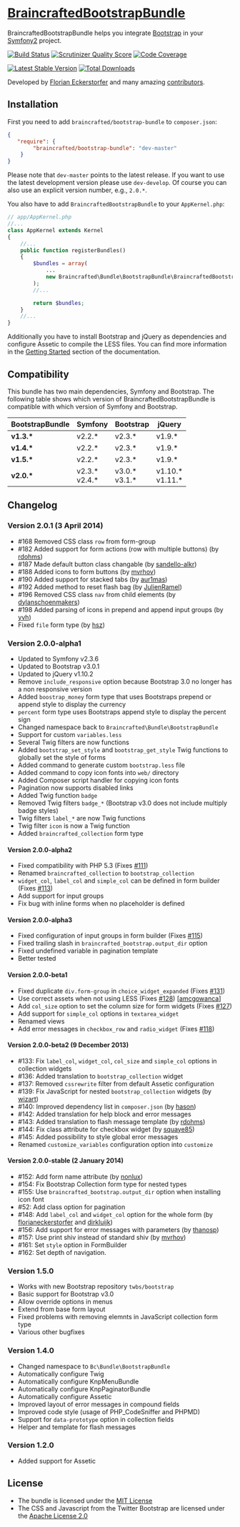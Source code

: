 [BraincraftedBootstrapBundle](http://bootstrap.braincrafted.com)
=================

BraincraftedBootstrapBundle helps you integrate [Bootstrap](http://getbootstrap.com) in your [Symfony2](http://symfony.com) project.

[![Build Status](https://secure.travis-ci.org/braincrafted/bootstrap-bundle.png)](http://travis-ci.org/braincrafted/bootstrap-bundle)
[![Scrutinizer Quality Score](https://scrutinizer-ci.com/g/braincrafted/bootstrap-bundle/badges/quality-score.png?s=28e07378182fddc3cdf2c764437a72b6eaf55a45)](https://scrutinizer-ci.com/g/braincrafted/bootstrap-bundle/)
[![Code Coverage](https://scrutinizer-ci.com/g/braincrafted/bootstrap-bundle/badges/coverage.png?s=6258b68071860a349841a0450f39e7cc6ad5da23)](https://scrutinizer-ci.com/g/braincrafted/bootstrap-bundle/)

[![Latest Stable Version](https://poser.pugx.org/braincrafted/bootstrap-bundle/v/stable.png)](https://packagist.org/packages/braincrafted/bootstrap-bundle)
[![Total Downloads](https://poser.pugx.org/braincrafted/bootstrap-bundle/downloads.png)](https://packagist.org/packages/braincrafted/bootstrap-bundle)

Developed by [Florian Eckerstorfer](http://florian.ec) and many amazing [contributors](https://github.com/braincrafted/bootstrap-bundle/contributors).


Installation
------------

First you need to add `braincrafted/bootstrap-bundle` to `composer.json`:

```json
{
   "require": {
        "braincrafted/bootstrap-bundle": "dev-master"
    }
}
```

Please note that `dev-master` points to the latest release. If you want to use the latest development version please use `dev-develop`. Of course you can also use an explicit version number, e.g., `2.0.*`.

You also have to add `BraincraftedBootstrapBundle` to your `AppKernel.php`:

```php
// app/AppKernel.php
//...
class AppKernel extends Kernel
{
    //...
    public function registerBundles()
    {
        $bundles = array(
            ...
            new Braincrafted\Bundle\BootstrapBundle\BraincraftedBootstrapBundle()
        );
        //...

        return $bundles;
    }
    //...
}
```
Additionally you have to install Bootstrap and jQuery as dependencies and configure Assetic to compile the LESS files. You can find more information in the [Getting Started](http://bootstrap.braincrafted.com/getting-started.html) section of the documentation.


Compatibility
-------------

This bundle has two main dependencies, Symfony and Bootstrap. The following table shows which version of BraincraftedBootstrapBundle is compatible with which version of Symfony and Bootstrap.

<table>
    <thead>
        <tr>
            <th>BootstrapBundle</th>
            <th>Symfony</th>
            <th>Bootstrap</th>
            <th>jQuery</th>
        </tr>
    </thead>
    <tbody>
        <tr>
            <td><strong>v1.3.*</strong></td>
            <td>v2.2.*</td>
            <td>v2.3.*</td>
            <td>v1.9.*</td>
        </tr>
        <tr>
            <td><strong>v1.4.*</strong></td>
            <td>v2.2.*</td>
            <td>v2.3.*</td>
            <td>v1.9.*</td>
        </tr>
        <tr>
            <td><strong>v1.5.*</strong></td>
            <td>v2.2.*</td>
            <td>v2.3.*</td>
            <td>v1.9.*</td>
        </tr>
        <tr>
            <td><strong>v2.0.*</strong></td>
            <td>v2.3.*<br>v2.4.*</td>
            <td>v3.0.*<br>v3.1.*</td>
            <td>v1.10.*<br>v1.11.*</td>
        </tr>
    </tbody>
</table>


Changelog
---------

### Version 2.0.1 (3 April 2014)

- #168 Removed CSS class `row` from form-group
- #182 Added support for form actions (row with multiple buttons) (by [rdohms](https://github.com/rdohms))
- #187 Made default button class changable (by [sandello-alkr](https://github.com/sandello-alkr))
- #188 Added icons to form buttons (by [mvrhov](https://github.com/mvrhov))
- #190 Added support for stacked tabs (by [aur1mas](https://github.com/aur1mas))
- #192 Added method to reset flash bag (by [JulienRamel](https://github.com/JulienRamel))
- #196 Removed CSS class `nav` from child elements (by [dylanschoenmakers](https://github.com/dylanschoenmakers))
- #198 Added parsing of icons in prepend and append input groups (by [yvh](https://github.com/yvh))
- Fixed `file` form type (by [hsz](https://github.com/hsz))

### Version 2.0.0-alpha1

- Updated to Symfony v2.3.6
- Updated to Bootstrap v3.0.1
- Updated to jQuery v1.10.2
- Remove `include_responsive` option because Bootstrap 3.0 no longer has a non responsive version
- Added `boostrap_money` form type that uses Bootstraps prepend or append style to display the currency
- `percent` form type uses Bootstraps append style to display the percent sign
- Changed namespace back to `Braincrafted\Bundle\BootstrapBundle`
- Support for custom `variables.less`
- Several Twig filters are now functions
- Added `bootstrap_set_style` and `bootstrap_get_style` Twig functions to globally set the style of forms
- Added command to generate custom `bootstrap.less` file
- Added command to copy icon fonts into `web/` directory
- Added Composer script handler for copying icon fonts
- Pagination now supports disabled links
- Added Twig function `badge`
- Removed Twig filters `badge_*` (Bootstrap v3.0 does not include multiply badge styles)
- Twig filters `label_*` are now Twig functions
- Twig filter `icon` is now a Twig function
- Added `braincrafted_collection` form type

#### Version 2.0.0-alpha2

- Fixed compatibility with PHP 5.3 (Fixes [#111](https://github.com/braincrafted/bootstrap-bundle/issues/111))
- Renamed `braincrafted_collection` to `bootstrap_collection`
- `widget_col`, `label_col` and `simple_col` can be defined in form builder (Fixes [#113](https://github.com/braincrafted/bootstrap-bundle/issues/113))
- Add support for input groups
- Fix bug with inline forms when no placeholder is defined

#### Version 2.0.0-alpha3

- Fixed configuration of input groups in form builder (Fixes [#115](https://github.com/braincrafted/bootstrap-bundle/issues/115))
- Fixed trailing slash in `braincrafted_bootstrap.output_dir` option
- Fixed undefined variable in pagination template
- Better tested

#### Version 2.0.0-beta1

- Fixed duplicate `div.form-group` in `choice_widget_expanded` (Fixes [#131](https://github.com/braincrafted/bootstrap-bundle/issues/131))
- Use correct assets when not using LESS (Fixes [#128](https://github.com/braincrafted/bootstrap-bundle/issues/128)) [[amcgowanca](https://github.com/amcgowanca)]
- Add `col_size` option to set the column size for form widgets (Fixes [#127](https://github.com/braincrafted/bootstrap-bundle/issues/127))
- Add support for `simple_col` options in `textarea_widget`
- Renamed views
- Add error messages in `checkbox_row` and `radio_widget` (Fixes [#118](https://github.com/braincrafted/bootstrap-bundle/issues/118))

#### Version 2.0.0-beta2 (9 December 2013)

- #133: Fix `label_col`, `widget_col`, `col_size` and `simple_col` options in collection widgets
- #136: Added translation to `bootstrap_collection` widget
- #137: Removed `cssrewrite` filter from default Assetic configuration
- #139: Fix JavaScript for nested `bootstrap_collection` widgets (by [wizart](https://github.com/wizart))
- #140: Improved dependency list in `composer.json` (by [hason](https://github.com/hason))
- #142: Added translation for help block and error messages
- #143: Added translation to flash message template (by [rdohms](https://github.com/rdohms))
- #144: Fix class attribute for checkbox widget (by [squaye85](https://github.com/squaye85))
- #145: Added possibility to style global error messages
- Renamed `customize_variables` configuration option into `customize`

#### Version 2.0.0-stable (2 January 2014)

- #152: Add form name attribute (by [nonlux](https://github.com/nonlux))
- #154: Fix Bootstrap Collection form type for nested types
- #155: Use `braincrafted_bootstrap.output_dir` option when installing icon font
- #52: Add class option for pagination
- #148: Add `label_col` and `widget_col` option for the whole form (by [florianeckerstorfer](https://github.com/florianeckerstorfer) and [dirkluijk](https://github.com/dirkluijk))
- #156: Add support for error messages with parameters (by [thanosp](https://github.com/thanosp))
- #157: Use print shiv instead of standard shiv (by [mvrhov](https://github.com/mvrhov))
- #161: Set `style` option in FormBuilder
- #162: Set depth of navigation.

### Version 1.5.0

- Works with new Bootstrap repository `twbs/bootstrap`
- Basic support for Bootstrap v3.0
- Allow override options in menus
- Extend from base form layout
- Fixed problems with removing elemnts in JavaScript collection form type
- Various other bugfixes

### Version 1.4.0

- Changed namespace to `Bc\Bundle\BootstrapBundle`
- Automatically configure Twig
- Automatically configure KnpMenuBundle
- Automatically configure KnpPaginatorBundle
- Automatically configure Assetic
- Improved layout of error messages in compound fields
- Improved code style (usage of PHP_CodeSniffer and PHPMD)
- Support for `data-prototype` option in collection fields
- Helper and template for flash messages

### Version 1.2.0

- Added support for Assetic


License
-------

- The bundle is licensed under the [MIT License](http://opensource.org/licenses/MIT)
- The CSS and Javascript from the Twitter Bootstrap are licensed under the [Apache License 2.0](http://www.apache.org/licenses/LICENSE-2.0)

